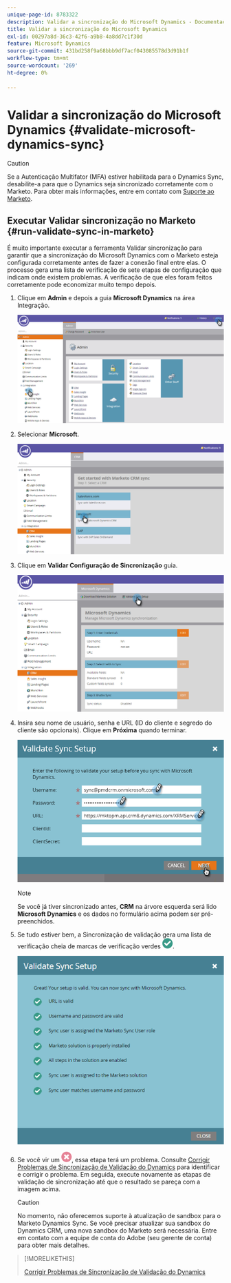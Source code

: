 ```yaml
---
unique-page-id: 8783322
description: Validar a sincronização do Microsoft Dynamics - Documentação do Marketo - Documentação do produto
title: Validar a sincronização do Microsoft Dynamics
exl-id: 00297a8d-36c3-42f6-a9b8-4a8dd7c1f30d
feature: Microsoft Dynamics
source-git-commit: 431bd258f9a68bbb9df7acf043085578d3d91b1f
workflow-type: tm+mt
source-wordcount: '269'
ht-degree: 0%

---
```


# Validar a sincronização do Microsoft Dynamics {#validate-microsoft-dynamics-sync}

>[!CAUTION]
>
>Se a Autenticação Multifator (MFA) estiver habilitada para o Dynamics Sync, desabilite-a para que o Dynamics seja sincronizado corretamente com o Marketo. Para obter mais informações, entre em contato com [Suporte ao Marketo](https://nation.marketo.com/t5/Support/ct-p/Support).

## Executar Validar sincronização no Marketo {#run-validate-sync-in-marketo}

É muito importante executar a ferramenta Validar sincronização para garantir que a sincronização do Microsoft Dynamics com o Marketo esteja configurada corretamente antes de fazer a conexão final entre elas. O processo gera uma lista de verificação de sete etapas de configuração que indicam onde existem problemas. A verificação de que eles foram feitos corretamente pode economizar muito tempo depois.

1. Clique em **Admin** e depois a guia **Microsoft Dynamics** na área Integração.

   ![](assets/image2015-9-28-16-3a7-3a51.png)

1. Selecionar **Microsoft**.

   ![](assets/image2015-9-28-16-3a10-3a47.png)

1. Clique em **Validar Configuração de Sincronização** guia.

   ![](assets/image2015-9-28-16-3a11-3a45.png)

1. Insira seu nome de usuário, senha e URL (ID do cliente e segredo do cliente são opcionais). Clique em **Próxima** quando terminar.

   ![](assets/four-1.png)

   >[!NOTE]
   >
   >Se você já tiver sincronizado antes, **CRM** na árvore esquerda será lido **Microsoft Dynamics** e os dados no formulário acima podem ser pré-preenchidos.

1. Se tudo estiver bem, a Sincronização de validação gera uma lista de verificação cheia de marcas de verificação verdes ![—](assets/check.png).

   ![](assets/image2015-9-22-15-3a58-3a12.png)

1. Se você vir um ![—](assets/delete.png), essa etapa terá um problema. Consulte [Corrigir Problemas de Sincronização de Validação do Dynamics](/help/marketo/product-docs/crm-sync/microsoft-dynamics-sync/sync-setup/validate-microsoft-dynamics-sync/fix-dynamics-validation-sync-issues.md) para identificar e corrigir o problema. Em seguida, execute novamente as etapas de validação de sincronização até que o resultado se pareça com a imagem acima.

   >[!CAUTION]
   >
   >No momento, não oferecemos suporte à atualização de sandbox para o Marketo Dynamics Sync. Se você precisar atualizar sua sandbox do Dynamics CRM, uma nova sandbox do Marketo será necessária. Entre em contato com a equipe de conta do Adobe (seu gerente de conta) para obter mais detalhes.

>[!MORELIKETHIS]
>
>[Corrigir Problemas de Sincronização de Validação do Dynamics](/help/marketo/product-docs/crm-sync/microsoft-dynamics-sync/sync-setup/validate-microsoft-dynamics-sync/fix-dynamics-validation-sync-issues.md)
